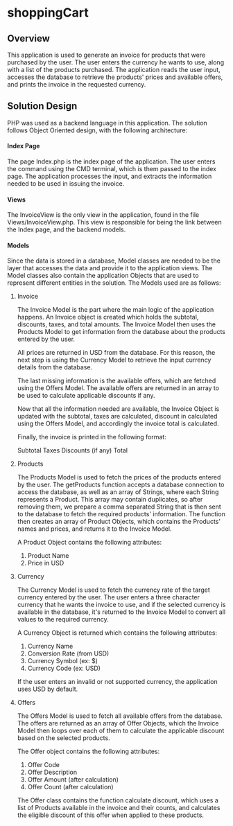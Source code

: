 # shoppingCart

## Overview

This application is used to generate an invoice for products that were purchased by the user. The user enters the currency he wants to use, along with a list of the products purchased. The application reads the user input, accesses the database to retrieve the products' prices and available offers, and prints the invoice in the requested currency.

## Solution Design

PHP was used as a backend language in this application. The solution follows Object Oriented design, with the following architecture:

#### Index Page

The page Index.php is the index page of the application. The user enters the command using the CMD terminal, which is them passed to the index page. The application processes the input, and extracts the information needed to be used in issuing the invoice.

#### Views

The InvoiceView is the only view in the application, found in the file Views/InvoiceView.php. This view is responsible for being the link between the Index page, and the backend models.

#### Models

Since the data is stored in a database, Model classes are needed to be the layer that accesses the data and provide it to the application views. The Model classes also contain the application Objects that are used to represent different entities in the solution. The Models used are as follows:

1. Invoice

    The Invoice Model is the part where the main logic of the application happens. An Invoice object is created which holds the subtotal, discounts, taxes, and total amounts. The Invoice Model then uses the Products Model to get information from the database about the products entered by the user.

    All prices are returned in USD from the database. For this reason, the next step is using the Currency Model to retrieve the input currency details from the database.

    The last missing information is the available offers, which are fetched using the Offers Model. The available offers are returned in an array to be used to calculate applicable discounts if any.

    Now that all the information needed are available, the Invoice Object is updated with the subtotal, taxes are calculated, discount in calculated using the Offers Model, and accordingly the invoice total is calculated.

    Finally, the invoice is printed in the following format:
    
    Subtotal
    Taxes
    Discounts (if any)
    Total

2. Products

    The Products Model is used to fetch the prices of the products entered by the user. The getProducts function accepts a database connection to access the database, as well as an array of Strings, where each String represents a Product. This array may contain duplicates, so after removing them, we prepare a comma separated String that is then sent to the database to fetch the required products' information. The function then creates an array of Product Objects, which contains the Products' names and prices, and returns it to the Invoice Model.

    A Product Object contains the following attributes:

    1. Product Name
    2. Price in USD

3. Currency

    The Currency Model is used to fetch the currency rate of the target currency entered by the user. The user enters a three character currency that he wants the invoice to use, and if the selected currency is available in the database, it's returned to the Invoice Model to convert all values to the required currency.

    A Currency Object is returned which contains the following attributes:

    1. Currency Name
    2. Conversion Rate (from USD)
    3. Currency Symbol (ex: $)
    4. Currency Code (ex: USD)
    
    If the user enters an invalid or not supported currency, the application uses USD by default.

4. Offers

    The Offers Model is used to fetch all available offers from the database. The offers are returned as an array of Offer Objects, which the Invoice Model then loops over each of them to calculate the applicable discount based on the selected products.

    The Offer object contains the following attributes:

    1. Offer Code
    2. Offer Description
    3. Offer Amount (after calculation)
    4. Offer Count (after calculation)

    The Offer class contains the function calculate discount, which uses a list of Products available in the invoice and their counts, and calculates the eligible discount of this offer when applied to these products.